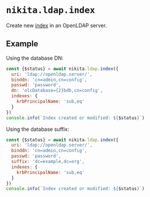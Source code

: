 
# `nikita.ldap.index`

Create new [index](http://www.zytrax.com/books/ldap/apa/indeces.html) in an OpenLDAP server.   

## Example

Using the database DN:

```js
const {$status} = await nikita.ldap.index({
  uri: 'ldap://openldap.server/',
  binddn: 'cn=admin,cn=config',
  passwd: 'password',
  dn: 'olcDatabase={2}bdb,cn=config',
  indexes: {
    krbPrincipalName: 'sub,eq'
  }
})
console.info(`Index created or modified: ${$status}`)
```

Using the database suffix:

```js
const {$status} = await nikita.ldap.index({
  uri: 'ldap://openldap.server/',
  binddn: 'cn=admin,cn=config',
  passwd: 'password',
  suffix: 'dc=example,dc=org',
  indexes: {
    krbPrincipalName: 'sub,eq'
  }
})
console.info(`Index created or modified: ${$status}`)
```
